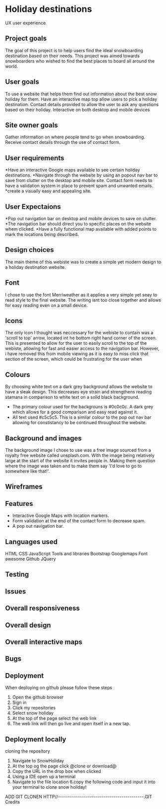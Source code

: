 # Holiday destinations

UX user experience
## Project goals
The goal of this project is to help users find the ideal snowboarding destination based on their needs. 
This project was aimed towards snowboarders who wished to find the best places to board all around the world.
## User goals
To use a website that helps them find out information about the best snow holiday for them.
Have an interactive map top allow users to pick a holiday destination.
Contact details provided to allow the user to ask any questions based on their holiday.
Interactive on both desktop and mobile devices
## Site owner goals
Gather information on where people tend to go when snowboarding.
Receive contact details through the use of contact form. 
## User requirements
*Have an interactive Google maps available to see certain holiday destinations.
*Navigate through the website by using an popout nav bar to save from clutter on the desktop and mobile site.
Contact form needs to have a validation system in place to prevent spam and unwanted emails.
*create a visually easy and appealing site.
## User Expectaions
*Pop out navigation bar on desktop and mobile devices to save on clutter.
*The navigation bar should direct you to specific places on the website whem clicked.
*Have a fully functional map available with added points to mark the locations being described.
## Design choices 
The main theme of this webiste was to create a simple yet modern design to a holiday destination website. 

## Font
I chose to use the font Merriweather as it applies a very simple yet seay to read style to the final website. The writing isnt too close together and allows for easy reading even on a small device.
## Icons
The only icon I thought was neccessary for the webiste to contain was a 'scroll to top' arrow, located int he bottom right hand corner of the screen.
This is presented to allow for the user to easily scroll to the top of the webiste, allowing for fast and easier access to the navigation bar. 
However, i have removed this from mobile viewing as it is easy to miss click that section of the screen, which could be frustrating for the user when 

## Colours
By choosing white text on a dark grey background allows the website to have a sleak design. 
This decreases eye strain and strengthens reading stamana in comparison to white text on a solid black background.
* The primary colour used for the backgrouns is #0c0c0c. A dark grey which allows for a good comparison and easy read against it.
* All text used #c5c5c5. This is a similar colour to the pop out nav bar allowing for constistancy to be continued throughout the website.

## Background and images
The background image I chose to use was a free image sourced from a royalty free website called unsplash.com. 
With the image being relatively large at the start of the website it invites people in. Making them question where the image was taken and to make them say 'I'd love to go to somewhere like that!'.

## Wireframes
## Features
* Interactive Google Maps with location markers.
* Form validation at the end of the contact form to decrease spam.
* A pop out navigation bar.




## Languages used
HTML
CSS
JavaScript
Tools and libraries
Bootstrap
Googlemaps
Font awesome
Github
JQuery

## Testing

## Issues

## Overall responsiveness

## Overall design


## Overall interactive maps

## Bugs

## Deployment
When deploying on github please follow these steps
1. Open the github browser
2. Sign in
3. Click my repositories
4. Select snow holiday
5. At the top of the page select the web link
6. The web link will then go live and open itself in a new tap.

## Deployment locally
cloning the repository
1. Navigate to SnowHoliday
2. At the top og the page click @clone or download@
3. Copy the URL in the drop box when clicked
4. Using a IDE open up a terminal
5. Navigate to the file location
6.copy the following code and input it into your terminal to clone snow holiday!

ADD GIT CLONEN HTTP//-------------------------------------------.GIT
Credits 
